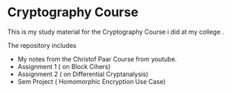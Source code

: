 # Cryptography Course

This is my study material for the Cryptography Course i did at my college .

The repository includes
- My notes from the Christof Paar Course from youtube.
- Assignment 1 ( on Block Cihers)
- Assignment 2 ( on Differential Cryptanalysis)
- Sem Project ( Homomorphic Encryption Use Case)
